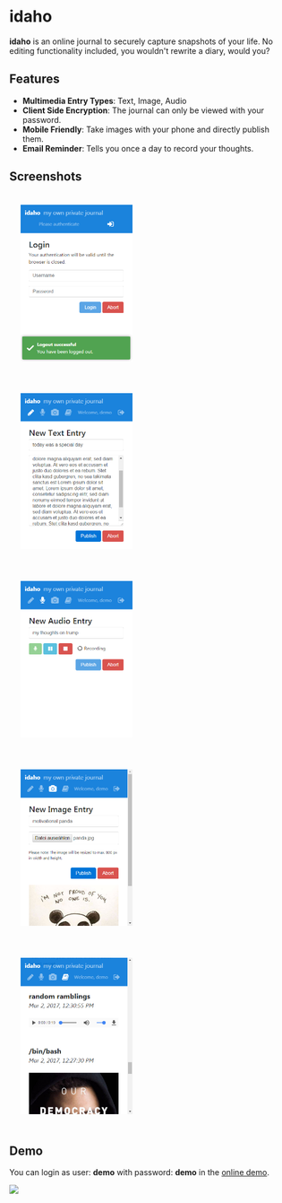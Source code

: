 # idaho

**idaho** is an online journal to securely capture snapshots of your life.
No editing functionality included, you wouldn't rewrite a diary, would you?

## Features
* **Multimedia Entry Types**: Text, Image, Audio
* **Client Side Encryption**: The journal can only be viewed with your password.
* **Mobile Friendly**: Take images with your phone and directly publish them.
* **Email Reminder**: Tells you once a day to record your thoughts.

## Screenshots

<img src="docs/logout.png"
     style="width: 200px; margin: 20px" />

<img src="docs/text.png"
     style="width: 200px; margin: 20px" />

<img src="docs/audio.png"
     style="width: 200px; margin: 20px" />

<img src="docs/image.png"
     style="width: 200px; margin: 20px" />

<img src="docs/read.png"
     style="width: 200px; margin: 20px" />

## Demo

You can login as user: **demo** with password: **demo** in the [online demo](https://idaho-journal.ddns.net/).

![](http://i.giphy.com/3oKIPphVHMCdUCavKg.gif)
